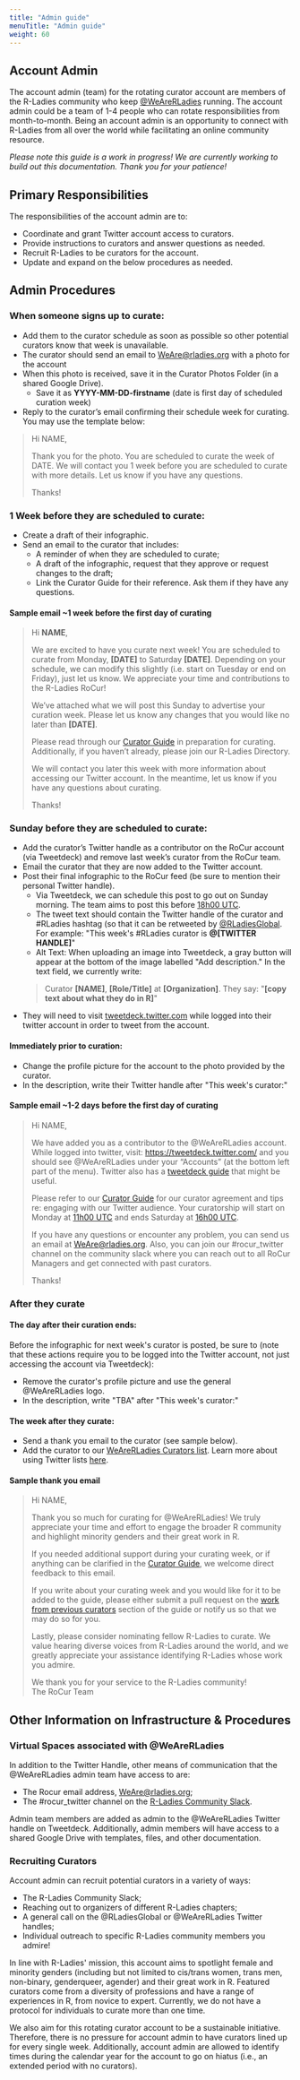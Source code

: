 ```yaml
---
title: "Admin guide"
menuTitle: "Admin guide"
weight: 60
---
```


## Account Admin  

The account admin (team) for the rotating curator account are members of the R-Ladies community who keep [@WeAreRLadies](https://twitter.com/WeAreRLadies) running. The account admin could be a team of 1-4 people who can rotate responsibilities from month-to-month. Being an account admin is an opportunity to connect with R-Ladies from all over the world while facilitating an online community resource.     
  
*Please note this guide is a work in progress! We are currently working to build out this documentation. Thank you for your patience!*  
  
  
## Primary Responsibilities  

The responsibilities of the account admin are to:  
* Coordinate and grant Twitter account access to curators.
* Provide instructions to curators and answer questions as needed.  
* Recruit R-Ladies to be curators for the account.  
* Update and expand on the below procedures as needed.   

## Admin Procedures  

### When someone signs up to curate:    
* Add them to the curator schedule as soon as possible so other potential curators know that week is unavailable.  
* The curator should send an email to WeAre@rladies.org with a photo for the account  
* When this photo is received, save it in the Curator Photos Folder (in a shared Google Drive).  
  - Save it as **YYYY-MM-DD-firstname** (date is first day of scheduled curation week)  
* Reply to the curator’s email confirming their schedule week for curating. You may use the template below:  

>Hi NAME,
>
>Thank you for the photo. You are scheduled to curate the week of DATE. We will contact you 1 week before you are scheduled to curate with more details. Let us know if you have any questions.   
>
>Thanks!


### 1 Week before they are scheduled to curate:  
* Create a draft of their infographic.  
* Send an email to the curator that includes:  
  - A reminder of when they are scheduled to curate;  
  - A draft of the infographic, request that they approve or request changes to the draft;  
  - Link the Curator Guide for their reference. Ask them if they have any questions.  

#### Sample email ~1 week before the first day of curating

>Hi **NAME**,
>
>We are excited to have you curate next week! You are scheduled to curate from Monday, **[DATE]** to Saturday **[DATE]**. Depending on your schedule, we can modify this slightly (i.e. start on Tuesday or end on Friday), just let us know. We appreciate your time and contributions to the R-Ladies RoCur!
>
>We’ve attached what we will post this Sunday to advertise your curation week. Please let us know any changes that you would like no later than **[DATE]**.
>
>Please read through our [Curator Guide](https://guide.rladies.org/rocur/guide/) in preparation for curating. Additionally, if you haven’t already, please join our R-Ladies Directory.
>
>We will contact you later this week with more information about accessing our Twitter account. In the meantime, let us know if you have any questions about curating.
>
>Thanks!


### Sunday before they are scheduled to curate:   
* Add the curator’s Twitter handle as a contributor on the RoCur account (via Tweetdeck) and remove last week’s curator from the RoCur team. 
* Email the curator that they are now added to the Twitter account.  
* Post their final infographic to the RoCur feed (be sure to mention their personal Twitter handle).  
   - Via Tweetdeck, we can schedule this post to go out on Sunday morning. The team aims to post this before [18h00 UTC](https://www.timebie.com/std/utc.php?q=18).  
   - The tweet text should contain the Twitter handle of the curator and #RLadies hashtag (so that it can be retweeted by [@RLadiesGlobal](https://twitter.com/RLadiesGlobal). For example: "This week's #RLadies curator is **@[TWITTER HANDLE]**"  
   - Alt Text: When uploading an image into Tweetdeck, a gray button will appear at the bottom of the image labelled "Add description." In the text field, we currently write:   
   > Curator **[NAME]**, **[Role/Title]** at **[Organization]**. They say: "**[copy text about what they do in R]**"  
* They will need to visit [tweetdeck.twitter.com](https://tweetdeck.twitter.com/) while logged into their twitter account in order to tweet from the account.  
  
#### Immediately prior to curation:  

* Change the profile picture for the account to the photo provided by the curator.  
* In the description, write their Twitter handle after "This week's curator:"  
  
  
#### Sample email ~1-2 days before the first day of curating

>Hi NAME,
>
>We have added you as a contributor to the @WeAreRLadies account. While logged into twitter, visit: https://tweetdeck.twitter.com/ and you should see @WeAreRLadies under your “Accounts” (at the bottom left part of the menu). Twitter also has a [tweetdeck guide](https://help.twitter.com/en/using-twitter/how-to-use-tweetdeck) that might be useful.  
>
>Please refer to our [Curator Guide](https://guide.rladies.org/rocur/guide/) for our curator agreement and tips re: engaging with our Twitter audience. Your curatorship will start on Monday at [11h00 UTC](http://www.timebie.com/std/utc.php?q=11) and ends Saturday at [16h00 UTC](http://www.timebie.com/std/utc.php?q=16).
>
>If you have any questions or encounter any problem, you can send us an email at WeAre@rladies.org. Also, you can join our #rocur_twitter channel on the community slack where you can reach out to all RoCur Managers and get connected with past curators.  
>  
>Thanks!  
  
### After they curate  
   
#### The day after their curation ends:  
   
Before the infographic for next week's curator is posted, be sure to (note that these actions require you to be logged into the Twitter account, not just accessing the account via Tweetdeck):
* Remove the curator's profile picture and use the general @WeAreRLadies logo.   
* In the description, write "TBA" after "This week's curator:"    
     
#### The week after they curate:   
  
* Send a thank you email to the curator (see sample below).  
* Add the curator to our [WeAreRLadies Curators list](https://twitter.com/i/lists/1039116507719106560). Learn more about using Twitter lists [here](https://help.twitter.com/en/using-twitter/twitter-lists).  
   
      
#### Sample thank you email  
  
> Hi NAME,   
>  
> Thank you so much for curating for @WeAreRLadies! We truly appreciate your time and effort to engage the broader R community and highlight minority genders and their great work in R.  
> 
> If you needed additional support during your curating week, or if anything can be clarified in the [Curator Guide](https://guide.rladies.org/rocur/guide/), we welcome direct feedback to this email.  
>   
> If you write about your curating week and you would like for it to be added to the guide, please either submit a pull request on the [work from previous curators](https://guide.rladies.org/rocur/guide/#work-from-previous-curators--the-wearerladies-team) section of the guide or notify us so that we may do so for you.  
>   
> Lastly, please consider nominating fellow R-Ladies to curate. We value hearing diverse voices from R-Ladies around the world, and we greatly appreciate your assistance identifying R-Ladies whose work you admire.  
> 
> We thank you for your service to the R-Ladies community!   
> The RoCur Team

    
## Other Information on Infrastructure & Procedures  
  
### Virtual Spaces associated with @WeAreRLadies  
  
In addition to the Twitter Handle, other means of communication that the @WeAreRLadies admin team have access to are:  
* The Rocur email address, WeAre@rladies.org;    
* The #rocur_twitter channel on the [R-Ladies Community Slack](https://rladies-community-slack.herokuapp.com/).  
  
Admin team members are added as admin to the @WeAreRLadies Twitter handle on Tweetdeck. Additionally, admin members will have access to a shared Google Drive with templates, files, and other documentation.   
    
### Recruiting Curators  

Account admin can recruit potential curators in a variety of ways:  
* The R-Ladies Community Slack;  
* Reaching out to organizers of different R-Ladies chapters;   
* A general call on the @RLadiesGlobal or @WeAreRLadies Twitter handles;  
* Individual outreach to specific R-Ladies community members you admire!  

In line with R-Ladies' mission, this account aims to spotlight female and minority genders (including but not limited to cis/trans women, trans men, non-binary, genderqueer, agender) and their great work in R. Featured curators come from a diversity of professions and have a range of experiences in R, from novice to expert. Currently, we do not have a protocol for individuals to curate more than one time.   

We also aim for this rotating curator account to be a sustainable initiative. Therefore, there is no pressure for account admin to have curators lined up for every single week. Additionally, account admin are allowed to identify times during the calendar year for the account to go on hiatus (i.e., an extended period with no curators).

